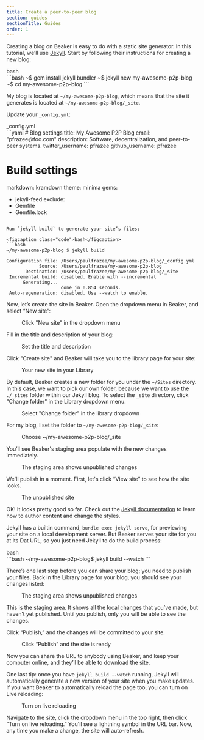```yaml
---
title: Create a peer-to-peer blog
section: guides
sectionTitle: Guides
order: 1
---
```


Creating a blog on Beaker is easy to do with a static site generator. In this
tutorial, we’ll use [Jekyll](https://jekyllrb.com/). Start by following their instructions for creating a new blog:

<figcaption class="code">bash</figcaption>
```bash
~$ gem install jekyll bundler
~$ jekyll new my-awesome-p2p-blog
~$ cd my-awesome-p2p-blog
```

My blog is located at `~/my-awesome-p2p-blog`, which means that the site it generates is located at `~/my-awesome-p2p-blog/_site`.

Update your `_config.yml`:

<figcaption class="code">_config.yml</figcaption>
```yaml
# Blog settings
title: My Awesome P2P Blog
email: "pfrazee@foo.com"
description: Software, decentralization, and peer-to-peer systems.
twitter_username: pfrazee
github_username:  pfrazee

# Build settings
markdown: kramdown
theme: minima
gems:
  - jekyll-feed
exclude:
  - Gemfile
  - Gemfile.lock
```

Run `jekyll build` to generate your site’s files:

<figcaption class="code">bash</figcaption>
```bash
~/my-awesome-p2p-blog $ jekyll build

Configuration file: /Users/paulfrazee/my-awesome-p2p-blog/_config.yml
            Source: /Users/paulfrazee/my-awesome-p2p-blog
       Destination: /Users/paulfrazee/my-awesome-p2p-blog/_site
 Incremental build: disabled. Enable with --incremental
      Generating...
                    done in 0.854 seconds.
 Auto-regeneration: disabled. Use --watch to enable.
```

Now, let’s create the site in Beaker. Open the dropdown menu in Beaker, and select “New site”:

<figure>
<img data-src="/img/docs/tut-create-a-blog/new-site.jpg" >
<figcaption>Click "New site" in the dropdown menu</figcaption>
</figure>

Fill in the title and description of your blog:

<figure>
<img data-src="/img/docs/tut-create-a-blog/site-details.jpg" >
<figcaption>Set the title and description</figcaption>
</figure>

Click "Create site" and Beaker will take you to the library page for your site:

<figure>
<img data-src="/img/docs/tut-create-a-blog/library-page.jpg" >
<figcaption>Your new site in your Library</figcaption>
</figure>

By default, Beaker creates a new folder for you under the `~/Sites` directory. In this case, we want to pick our own folder, because we want to use the `./_sites` folder within our Jekyll blog. To select the `_site` directory, click "Change folder" in the Library dropdown menu.

<figure>
<img data-src="/img/docs/tut-create-a-blog/change-folder.jpg" >
<figcaption>Select "Change folder" in the library dropdown</figcaption>
</figure>

For my blog, I set the folder to `~/my-awesome-p2p-blog/_site`:

<figure>
<img data-src="/img/docs/tut-create-a-blog/select-folder.jpg" >
<figcaption>Choose ~/my-awesome-p2p-blog/_site</figcaption>
</figure>

You’ll see Beaker's staging area populate with the new changes immediately.

<figure>
<img data-src="/img/docs/tut-create-a-blog/staging-area.jpg" >
<figcaption>The staging area shows unpublished changes</figcaption>
</figure>

We'll publish in a moment. First, let's click “View site” to see how the site looks.

<figure>
<img data-src="/img/docs/tut-create-a-blog/view-site.png">
<figcaption>The unpublished site</figcaption>
</figure>

OK! It looks pretty good so far. Check out the [Jekyll documentation](https://jekyllrb.com/docs/home/) to learn how to author content and change the styles.

Jekyll has a builtin command, `bundle exec jekyll serve`, for previewing your site on a local development server. But Beaker serves your site for you at its Dat URL, so you just need Jekyll to do the build process:

<figcaption class="code">bash</figcaption>
```bash
~/my-awesome-p2p-blog$ jekyll build --watch
```

There’s one last step before you can share your blog; you need to publish your files. Back in the Library page for your blog, you should see your changes listed:

<figure>
<img data-src="/img/docs/tut-create-a-blog/staging-area.jpg" >
<figcaption>The staging area shows unpublished changes</figcaption>
</figure>

This is the staging area. It shows all the local changes that you’ve made, but haven’t yet published. Until you publish, only you will be able to see the changes.

Click “Publish,” and the changes will be committed to your site.

<figure>
<img data-src="/img/docs/tut-create-a-blog/published.jpg" >
<figcaption>Click “Publish” and the site is ready</figcaption>
</figure>

Now you can share the URL to anybody using Beaker, and keep your computer online, and they’ll be able to download the site.

One last tip: once you have `jekyll build --watch` running, Jekyll will automatically generate a new version of your site when you make updates. If you want Beaker to automatically reload the page too, you can turn on Live reloading:

<figure>
<img data-src="/img/docs/tut-create-a-blog/live-reloading.jpg" >
<figcaption>Turn on live reloading</figcaption>
</figure>

Navigate to the site, click the dropdown menu in the top right, then click “Turn on live reloading.” You'll see a lightning symbol in the URL bar. Now, any time you make a change, the site will auto-refresh.